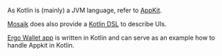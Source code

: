 As Kotlin is (mainly) a JVM language, refer to [AppKit](appkit.md).

[Mosaik](intro.md) does also provide a [Kotlin DSL](tutorial2.md) to describe UIs.

[Ergo Wallet app](https://github.com/ergoplatform/ergo-wallet-app) is written in Kotlin and can serve as an example how to handle Appkit in Kotlin.